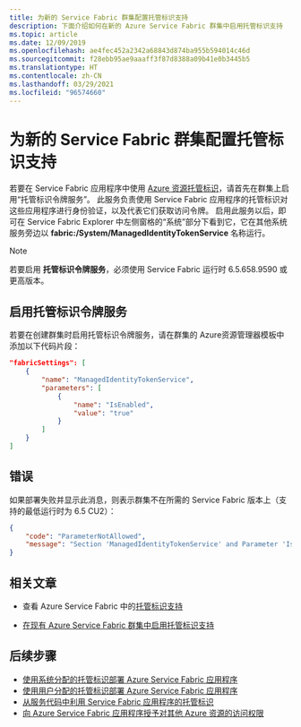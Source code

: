 ```yaml
---
title: 为新的 Service Fabric 群集配置托管标识支持
description: 下面介绍如何在新的 Azure Service Fabric 群集中启用托管标识支持
ms.topic: article
ms.date: 12/09/2019
ms.openlocfilehash: ae4fec452a2342a68843d874ba955b594014c46d
ms.sourcegitcommit: f28ebb95ae9aaaff3f87d8388a09b41e0b3445b5
ms.translationtype: HT
ms.contentlocale: zh-CN
ms.lasthandoff: 03/29/2021
ms.locfileid: "96574660"
---
```

# <a name="configure-managed-identity-support-for-a-new-service-fabric-cluster"></a>为新的 Service Fabric 群集配置托管标识支持

若要在 Service Fabric 应用程序中使用 [Azure 资源托管标识](../active-directory/managed-identities-azure-resources/overview.md)，请首先在群集上启用“托管标识令牌服务”。 此服务负责使用 Service Fabric 应用程序的托管标识对这些应用程序进行身份验证，以及代表它们获取访问令牌。 启用此服务以后，即可在 Service Fabric Explorer 中左侧窗格的“系统”部分下看到它，它在其他系统服务旁边以 **fabric:/System/ManagedIdentityTokenService** 名称运行。

> [!NOTE]
> 若要启用 **托管标识令牌服务**，必须使用 Service Fabric 运行时 6.5.658.9590 或更高版本。  

## <a name="enable-the-managed-identity-token-service"></a>启用托管标识令牌服务

若要在创建群集时启用托管标识令牌服务，请在群集的 Azure资源管理器模板中添加以下代码片段：

```json
"fabricSettings": [
    {
        "name": "ManagedIdentityTokenService",
        "parameters": [
            {
                "name": "IsEnabled",
                "value": "true"
            }
        ]
    }
]
```

## <a name="errors"></a>错误

如果部署失败并显示此消息，则表示群集不在所需的 Service Fabric 版本上（支持的最低运行时为 6.5 CU2）：


```json
{
    "code": "ParameterNotAllowed",
    "message": "Section 'ManagedIdentityTokenService' and Parameter 'IsEnabled' is not allowed."
}
```

## <a name="related-articles"></a>相关文章

* 查看 Azure Service Fabric 中的[托管标识支持](./concepts-managed-identity.md)

* [在现有 Azure Service Fabric 群集中启用托管标识支持](./configure-existing-cluster-enable-managed-identity-token-service.md)

## <a name="next-steps"></a>后续步骤

* [使用系统分配的托管标识部署 Azure Service Fabric 应用程序](./how-to-deploy-service-fabric-application-system-assigned-managed-identity.md)
* [使用用户分配的托管标识部署 Azure Service Fabric 应用程序](./how-to-deploy-service-fabric-application-user-assigned-managed-identity.md)
* [从服务代码中利用 Service Fabric 应用程序的托管标识](./how-to-managed-identity-service-fabric-app-code.md)
* [向 Azure Service Fabric 应用程序授予对其他 Azure 资源的访问权限](./how-to-grant-access-other-resources.md)